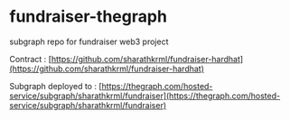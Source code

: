 # fundraiser-thegraph

subgraph repo for fundraiser web3 project

Contract : [https://github.com/sharathkrml/fundraiser-hardhat](https://github.com/sharathkrml/fundraiser-hardhat)

Subgraph deployed to : [https://thegraph.com/hosted-service/subgraph/sharathkrml/fundraiser](https://thegraph.com/hosted-service/subgraph/sharathkrml/fundraiser)
